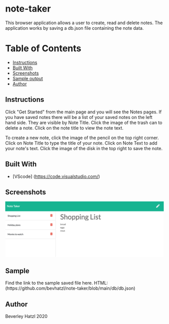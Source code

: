 # note-taker
This browser application allows a user to create, read and delete notes. The application works by saving a db.json file containing the note data.

# Table of Contents
* [Instructions](#instructions)
* [Built With](#built-with)
* [Screenshots](#screenshots)
* [Sample output](#sample)
* [Author](#author)

## Instructions
<p>Click "Get Started" from the main page and you will see the Notes pages. If you have saved notes there will be a list of your saved notes on the left hand side. They are visible by Note Title. Click the image of the trash can to delete a note. Click on the note title to view the note text.</p>
<p>To create a new note, click the image of the pencil on the top right corner. Click on Note Title to type the title of your note. Click on Note Text to add your note's text. Click the image of the disk in the top right to save the note.</p>

## Built With

* [VScode] (https://code.visualstudio.com/) 

## Screenshots

![Screenshot of Note Taker showing list of notes and one specific note displayed](/images/image1.png)

## Sample
<p>Find the link to the sample saved file here. HTML: (https://github.com/bevhatzl/note-taker/blob/main/db/db.json)</p>

## Author
Beverley Hatzl 2020

